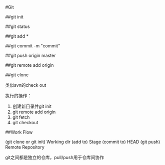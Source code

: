 #Git

##git init

##git status

##git add *

##git commit -m "commit"

##git push origin master

##git remote add origin <server>

##git clone <repository>

类似svn的check out 

执行的操作：

1. 创建新目录并git init
2. git remote add origin <repository>
3. git fetch
4. git checkout

##Work Flow

(git clone or git init) Working dir   (add to)  Stage   (commit to)  HEAD  (git push) Remote Repository

git之间都是独立的仓库，pull/push用于仓库间协作
